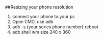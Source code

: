 ##Resizing your phone resolution
1. connect your phone to your pc
2. Open CMD, use adb
3. adb -s {your series phone number} reboot
4. adb shell wm size 240 x 360

